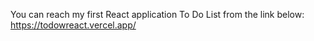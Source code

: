 You can reach my first React application To Do List from the link below:
https://todowreact.vercel.app/
